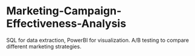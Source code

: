 # Marketing-Campaign-Effectiveness-Analysis
SQL for data extraction, PowerBI for visualization. A/B testing to compare different marketing strategies.
